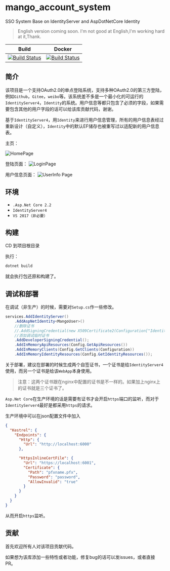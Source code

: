 # mango_account_system

SSO System Base on IdentityServer and AspDotNetCore Identity

> English version coming soon. I'm not good at English,I'm working hard at it,Thank.

| Build | Docker |
|:--:|:--:|
| [![Build Status](https://dev.azure.com/q932104843/mango_user_system/_apis/build/status/HahaMango.mango_account_system?branchName=master)](https://dev.azure.com/q932104843/mango_user_system/_build/latest?definitionId=4&branchName=master) | [![Build Status](https://dev.azure.com/q932104843/mango_user_system/_apis/build/status/HahaMango.mango_account_system%20(1)?branchName=master)](https://dev.azure.com/q932104843/mango_user_system/_build/latest?definitionId=5&branchName=master) |

## 简介

该项目是一个支持OAuth2.0的单点登陆系统，支持多种OAuth2.0的第三方登陆，例如`Github`，`Gitee`，`weibo`等。该系统差不多是一个最小化的可运行的`IdentityServer4`，`Identity`的系统。用户信息等都只包含了必须的字段，如果需要包含其他的用户字段的话可以给该库贡献代码，谢谢。

基于`IdentityServer4`，用`Identity`来进行用户信息管理，所有的用户信息表经过重新设计（自定义），`Identity`中的默认EF储存也被重写过以适配新的用户信息表。

主页：

![HomePage](https://s2.ax1x.com/2020/02/16/3pK9H0.png)

登陆页面：
![LoginPage](https://s2.ax1x.com/2020/02/16/3pKpBq.png)

用户信息页面：
![UserInfo Page](https://s2.ax1x.com/2020/02/16/3puxjs.png)

## 环境

- `.Asp.Net Core 2.2`
- `IdentityServer4`
- `VS 2017（非必要）`

## 构建

CD 到项目根目录

执行：

```powershell
dotnet build
```

就会执行包还原和构建了。

## 调试和部署

在调试（非生产）的时候，需要对`Setup.cs`作一些修改。

```csharp
services.AddIdentityServer()
    .AddAspNetIdentity<MangoUser>()
    //删除证书
    //.AddSigningCredential(new X509Certificate2(Configuration["IdentityServerPfx:Path"], Configuration["IdentityServerPfx:Password"]))
    //添加调试临时证书
    .AddDeveloperSigningCredential();
    .AddInMemoryApiResources(Config.GetApiResources())
    .AddInMemoryClients(Config.GetClients(Configuration))
    .AddInMemoryIdentityResources(Config.GetIdentityResources());
```

关于部署，建议在部署的时候生成两个自签证书，一个证书是给`IdentityServer4`使用，而另一个证书是给该`WebApp`本身使用。

> 注意：这两个证书跟在nginx中配置的证书是不一样的。如果加上nginx上的证书就是三个证书了。

`Asp.Net Core`在生产环境的话是需要有证书才会开启`https`端口的监听，而对于`IdentityServer4`最好是都采用`https`的请求。

生产环境中可以在json配置文件中加入

```json
{
  "Kestrel": {
    "Endpoints": {
      "Http": {
        "Url": "http://localhost:6000"
      },

      "HttpsInlineCertFile": {
        "Url": "https://localhost:6001",
        "Certificate": {
          "Path": "pfxname.pfx",
          "Password": "password",
          "AllowInvalid": "true"
        }
      }
    }
  }
}
```

从而开启`https`监听。

## 贡献

首先欢迎所有人对该项目贡献代码。

如果想为该库添加一些特性或者功能，修复bug的话可以发issues，或者直接PR。
